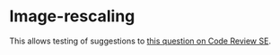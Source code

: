 # Image-rescaling
This allows testing of suggestions to [this question on Code Review SE](https://codereview.stackexchange.com/q/270607/120114).